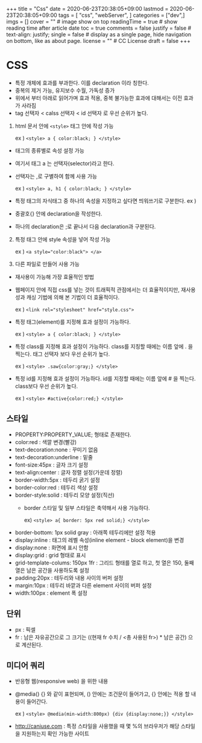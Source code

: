 +++
title = "Css"
date = 2020-06-23T20:38:05+09:00
lastmod = 2020-06-23T20:38:05+09:00
tags = [
    "css",
    "webServer",
]
categories = ["dev",]
imgs = []
cover = ""  # image show on top
readingTime = true  # show reading time after article date
toc = true
comments = false
justify = false  # text-align: justify;
single = false  # display as a single page, hide navigation on bottom, like as about page.
license = ""  # CC License
draft = false 
+++

# CSS
 - 특정 개체에 효과를 부과한다. 이를 declaration 이라 칭한다. 
 - 중복의 제거 가능, 유지보수 수월, 가독성 증가
 - 위에서 부터 아래로 읽어가며 효과 적용, 중복 불가능한 효과에 대해서는 이전 효과가 사라짐
 - tag 선택자 < calss 선택자 < id 선택자 로 우선 순위가 높다. 

 1) html 문서 안에 ``<style>`` 태그 안에 작성 가능
             
       ex ) ``<style> a { color:black; } </style>``
       
   - 태그의 종류별로 속성 설정 가능
   - 여기서 태그 a 는 선택자(selector)라고 한다. 
   - 선택자는 ,로 구별하여 함께 사용 가능
  
      ex ) ``<style> a, h1 { color:black; } </style>``
      
   - 특정 태그의 자식태그 중 하나의 속성을 지정하고 싶다면 띄워쓰기로 구분한다. 
    ex ) <style> #grid ol { padding-left:3px; } </style>
   - 중괄호{} 안에 declaration을 작성한다. 
   - 하나의 declaration은 ;로 끝나서 다음 declaration과 구분된다. 
 2) 특정 태그 안에 style 속성을 넣어 작성 가능
  
      ex ) ``<a style="color:black"> </a>``
 3) 다른 파일로 만들어 사용 가능
  - 재사용이 가능해 가장 효율적인 방법
  - 웹페이지 안에 직접 css를 넣는 것이 트래픽적 관점에서는 더 효율적이지만, 재사용성과 캐싱 기법에 의해 본 기법이 더 효율적이다.
  
      ex ) ``<link rel="stylesheet" href="style.css"> ``

 - 특정 태그(element)를 지정해 효과 설정이 가능하다.

    ex ) ``<style> a { color:black; } </style>``
 - 특정 class를 지정해 효과 설정이 가능하다. class를 지칭할 때에는 이름 앞에 . 을 찍는다. 태그 선택자 보다 우선 순위가 높다. 

    ex ) ``<style> .saw{color:gray;} </style>``
 - 특정 id를 지정해 효과 설정이 가능하다. id를 지정할 때에는 이름 앞에 # 을 찍는다. class보다 우선 순위가 높다. 

    ex ) ``<style> #active{color:red;} </style>``

## 스타일
 - PROPERTY:PROPERTY_VALUE; 형태로 존재한다. 
 - color:red : 색깔 변경(빨강)
 - text-decoration:none : 꾸미기 없음
 - text-decoration:underline : 밑줄
 - font-size:45px : 글자 크기 설정
 - text-align:center : 글자 정렬 설정(가운데 정렬)
 - border-width:5px : 테두리 굵기 설정
 - border-color:red : 테두리 색상 설정
 - border-style:solid : 테두리 모양 설정(직선)
   - border 스타일 및 일부 스타일은 축약해서 사용 가능하다. 

     ex) ``<style> a{ border: 5px red solid;} </style>``
 - border-bottom: 1px solid gray : 아래쪽 테두리에만 설정 적용
 - display:inline : 태그의 레벨 속성(inline element - block element)을 변경
 - display:none : 화면에 표시 안함
 - display:grid : grid 형태로 표시
 - grid-template-colums: 150px 1fr : 그리드 형태를 열로 하고, 첫 열은 150, 둘째 열은 남은 공간을 사용하도록 설정
 - padding:20px : 테두리와 내용 사이의 버퍼 설정
 - margin:10px : 테두리 바깥과 다른 element 사이의 버퍼 설정
 - width:100px : element 폭 설정


## 단위
- px : 픽셀
- fr : 남은 자유공간으로 그 크기는 ((현재 fr 수치 / <총 사용된 fr>) * 남은 공간) 으로 계산된다. 

## 미디어 쿼리
- 반응형 웹(responsive web) 을 위한 내용
- @media() {} 와 같이 표현되며, () 안에는 조건문이 들어가고, {} 안에는 적용 할 내용이 들어간다. 
  
  ex ) ``<style> @media(min-width:800px) {div {display:none;}} </style>``

- http://caniuse.com : 특정 스타일을 사용했을 때 몇 %의 브라우저가 해당 스타일을 지원하는지 확인 가능한 사이트

